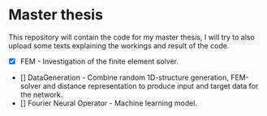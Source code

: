 # Master thesis 
This repository will contain the code for my master thesis, I will try to also upload some texts explaining the workings and result of the code. 

- [x] FEM - Investigation of the finite element solver. 
- [] DataGeneration - Combine random 1D-structure generation, FEM-solver and distance representation to produce input and target data for the network. 
- [] Fourier Neural Operator - Machine learning model. 
